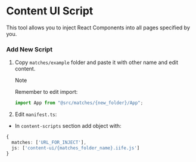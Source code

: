 # Content UI Script

This tool allows you to inject React Components into all pages specified by you.

### Add New Script

1. Copy `matches/example` folder and paste it with other name and edit content.

   > [!NOTE]
   > Remember to edit import:
   >
   > ```ts
   > import App from "@src/matches/{new_folder}/App";
   > ```

2. Edit `manifest.ts`:

- In `content-scripts` section add object with:

```ts
{
  matches: ['URL_FOR_INJECT'],
  js: ['content-ui/{matches_folder_name}.iife.js']
}
```
